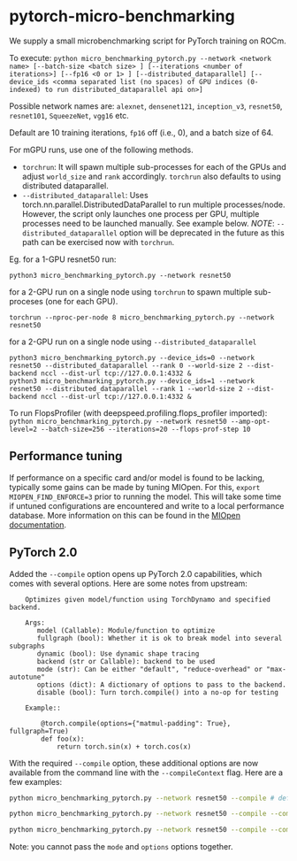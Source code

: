 # pytorch-micro-benchmarking
We supply a small microbenchmarking script for PyTorch training on ROCm.

To execute:
`python micro_benchmarking_pytorch.py --network <network name> [--batch-size <batch size> ] [--iterations <number of iterations>] [--fp16 <0 or 1> ] [--distributed_dataparallel] [--device_ids <comma separated list (no spaces) of GPU indices (0-indexed) to run distributed_dataparallel api on>] `

Possible network names are: `alexnet`, `densenet121`, `inception_v3`, `resnet50`, `resnet101`, `SqueezeNet`, `vgg16` etc.

Default are 10 training iterations, `fp16` off (i.e., 0), and a batch size of 64.

For mGPU runs, use one of the following methods.
- `torchrun`: It will spawn multiple sub-processes for each of the GPUs and adjust `world_size` and `rank` accordingly. `torchrun` also defaults to using distributed dataparallel.
- `--distributed_dataparallel`: Uses torch.nn.parallel.DistributedDataParallel to run multiple processes/node. However, the script only launches one process per GPU, multiple processes need to be launched manually. See example below.
_NOTE_: `--distributed_dataparallel` option will be deprecated in the future as this path can be exercised now with `torchrun`.


Eg. 
for a 1-GPU resnet50 run:
```
python3 micro_benchmarking_pytorch.py --network resnet50
```
for a 2-GPU run on a single node using `torchrun` to spawn multiple sub-proceses (one for each GPU). 
```
torchrun --nproc-per-node 8 micro_benchmarking_pytorch.py --network resnet50

```
for a 2-GPU run on a single node using `--distributed_dataparallel`
```
python3 micro_benchmarking_pytorch.py --device_ids=0 --network resnet50 --distributed_dataparallel --rank 0 --world-size 2 --dist-backend nccl --dist-url tcp://127.0.0.1:4332 &
python3 micro_benchmarking_pytorch.py --device_ids=1 --network resnet50 --distributed_dataparallel --rank 1 --world-size 2 --dist-backend nccl --dist-url tcp://127.0.0.1:4332 &
```

To run FlopsProfiler (with deepspeed.profiling.flops_profiler imported):
`python micro_benchmarking_pytorch.py --network resnet50 --amp-opt-level=2 --batch-size=256 --iterations=20 --flops-prof-step 10`

## Performance tuning
If performance on a specific card and/or model is found to be lacking, typically some gains can be made by tuning MIOpen. For this, `export MIOPEN_FIND_ENFORCE=3` prior to running the model. This will take some time if untuned configurations are encountered and write to a local performance database. More information on this can be found in the [MIOpen documentation](https://rocmsoftwareplatform.github.io/MIOpen/doc/html/perfdatabase.html).

## PyTorch 2.0
Added the `--compile` option opens up PyTorch 2.0 capabilities, which comes with several options. Here are some notes from upstream: 
```
    Optimizes given model/function using TorchDynamo and specified backend.

    Args:
       model (Callable): Module/function to optimize
       fullgraph (bool): Whether it is ok to break model into several subgraphs
       dynamic (bool): Use dynamic shape tracing
       backend (str or Callable): backend to be used
       mode (str): Can be either "default", "reduce-overhead" or "max-autotune"
       options (dict): A dictionary of options to pass to the backend.
       disable (bool): Turn torch.compile() into a no-op for testing

    Example::

        @torch.compile(options={"matmul-padding": True}, fullgraph=True)
        def foo(x):
            return torch.sin(x) + torch.cos(x)
```

With the required `--compile` option, these additional options are now available from the command line with the `--compileContext` flag. Here are a few examples:

```bash
python micro_benchmarking_pytorch.py --network resnet50 --compile # default run
```

```bash
python micro_benchmarking_pytorch.py --network resnet50 --compile --compileContext "{'mode': 'max-autotune', 'fullgraph': 'True'}"
```

```bash
python micro_benchmarking_pytorch.py --network resnet50 --compile --compileContext "{'options': {'static-memory': 'True', 'matmul-padding': 'True'}}"
```
Note: you cannot pass the `mode` and `options` options together.

